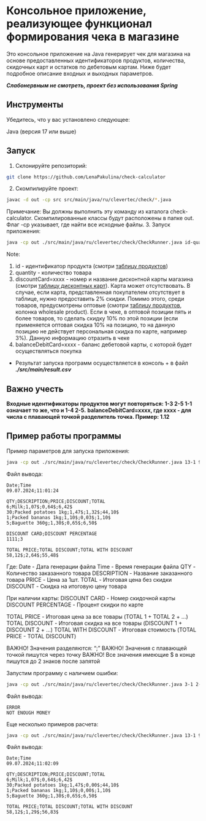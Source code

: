 # Консольное приложение, реализующее функционал формирования чека в магазине

Это консольное приложение на Java генерирует чек для магазина на основе предоставленных 
идентификаторов продуктов, количества, скидочных карт и остатков по дебетовым картам. 
Ниже будет подробное описание входных и выходных параметров.

***Слабонервным не смотреть, проект без использования Spring***

## Инструменты
Убедитесь, что у вас установлено следующее:

Java (версия 17 или выше)

## Запуск

1. Склонируйте репозиторий:
```bash
git clone https://github.com/LenaPakulina/check-calculator
 ```
2. Скомпилируйте проект:
```bash
javac -d out -cp src src/main/java/ru/clevertec/check/*.java
 ```
Примечание: Вы должны выполнить эту команду из каталога check-calculator. 
Скомпилированные классы будут расположены в папке out. 
Флаг -cp указывает, где найти все исходные файлы.
3. Запуск приложения:
```bash
java -cp out ./src/main/java/ru/clevertec/check/CheckRunner.java id-quantity discountCard=xxxx balanceDebitCard=xxxx
```
Note:
1. id - идентификатор продукта (смотри [таблицу продуктов](./src/main/resources/products.csv))
2. quantity - количество товара
3. discountCard=xxxx - номер и название дисконтной карты магазина (смотри [таблицу дисконтных карт](./src/main/resources/discountCards.csv)). 
Карта может отсутствовать. В случае, если карта, представленная покупателем отсутствует в таблице, нужно предоставить 2% скидки. 
Помимо этого, среди товаров, предусмотрены оптовые (смотри [таблицу продуктов](./src/main/resources/products.csv), колонка wholesale product). 
Если в чеке, в оптовой позиции пять и более товаров, то сделать скидку 10% по этой позиции (если применяется оптовая скидка 10% на 
позицию, то на данную позицию не действует персональная скидка по карте, например 3%). Данную информацию отразить в чеке
4. balanceDebitCard=xxxx - баланс дебетовой карты, с которой будет осуществляться покупка

- Результат запуска программ осуществляется в консоль + в файл ***./src/main/result.csv***

## Важно учесть

**Входные идентификаторы продуктов могут повторяться: 1-3 2-5 1-1 означает то же, что и 1-4 2-5.**
**balanceDebitCard=xxxx, где xxxx - для числа с плавающей точкой разделитель точка. Пример: 1.12**

## Пример работы программы

Пример параметров для запуска приложения:
```bash
java -cp out ./src/main/java/ru/clevertec/check/CheckRunner.java 13-1 9-1 4-30 13-2 1-6 13-2 discountCard=1111 balanceDebitCard=100
```
Файл вывода:
``` 
Date;Time                                
09.07.2024;11:01:24                      
                                         
QTY;DESCRIPTION;PRICE;DISCOUNT;TOTAL     
6;Milk;1,07$;0,64$;6,42$                 
30;Packed potatoes 1kg;1,47$;1,32$;44,10$
1;Packed bananas 1kg;1,10$;0,03$;1,10$   
5;Baguette 360g;1,30$;0,65$;6,50$

DISCOUNT CARD;DISCOUNT PERCENTAGE
1111;3

TOTAL PRICE;TOTAL DISCOUNT;TOTAL WITH DISCOUNT
58,12$;2,64$;55,48$
```

Где:
Date - Дата генерации файла
Time - Время генерации файла
QTY - Количество заказанного товара
DESCRIPTION - Название заказанного товара
PRICE - Цена за 1шт.
TOTAL - Итоговая цена без скидки
DISCOUNT - Скидка на итоговую цену товара 

При наличии карты:
DISCOUNT CARD - Номер скидочной карты
DISCOUNT PERCENTAGE - Процент скидки по карте

TOTAL PRICE - Итоговая цена за все товары (TOTAL 1 + TOTAL 2 + …)
TOTAL DISCOUNT - Итоговая скидка на все товары (DISCOUNT 1 + DISCOUNT 2 + …)
TOTAL WITH DISCOUNT - Итоговая стоимость (TOTAL PRICE - TOTAL DISCOUNT)

ВАЖНО! Значения разделяются: “;”
ВАЖНО! Значения с плавающей точкой пишутся через точку
ВАЖНО! Все значения имеющие $ в конце пишутся до 2 знаков после запятой

Запустим программу с наличием ошибки: 
```bash
java -cp out ./src/main/java/ru/clevertec/check/CheckRunner.java 3-1 2-5 5-1 discountCard=1111 balanceDebitCard=1.23
```
Файл вывода:
``` 
ERROR
NOT ENOUGH MONEY
```

Еще несколько примеров расчета: 
```bash
java -cp out ./src/main/java/ru/clevertec/check/CheckRunner.java 13-1 9-1 4-30 13-2 1-6 13-2 balanceDebitCard=90.09
```
Файл вывода:
``` 
Date;Time
09.07.2024;11:02:09

QTY;DESCRIPTION;PRICE;DISCOUNT;TOTAL
6;Milk;1,07$;0,64$;6,42$
30;Packed potatoes 1kg;1,47$;0,00$;44,10$
1;Packed bananas 1kg;1,10$;0,00$;1,10$
5;Baguette 360g;1,30$;0,65$;6,50$

TOTAL PRICE;TOTAL DISCOUNT;TOTAL WITH DISCOUNT
58,12$;1,29$;56,83$
```
